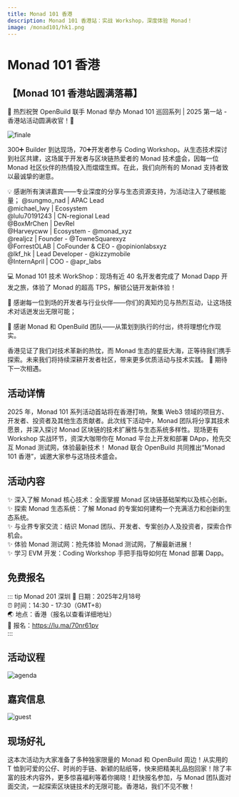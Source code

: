 ```yaml
---
title: Monad 101 香港
description: Monad 101 香港站：实战 Workshop，深度体验 Monad！
image: /monad101/hk1.png
---
```


# Monad 101 香港

## 【Monad 101 香港站圆满落幕】

💜 热烈祝贺 OpenBuild 联手 Monad 举办 Monad 101 巡回系列 | 2025 第一站 - 香港站活动圆满收官！💜

![finale](/monad101/hk3.png)

300➕ Builder 到达现场，70➕开发者参与 Coding Workshop。从生态技术探讨到社区共建，这场属于开发者与区块链热爱者的 Monad 技术盛会，因每一位 Monad 社区伙伴的热情投入而熠熠生辉。在此，我们向所有的 Monad 支持者致以最诚挚的谢意。

💡 感谢所有演讲嘉宾——专业深度的分享与生态资源支持，为活动注入了硬核能量；
@sungmo_nad | APAC Lead  
@michael_lwy | Ecosystem  
@lulu70191243 | CN-regional Lead  
@BoxMrChen | DevRel  
@Harveycww | Ecosystem - @monad_xyz  
@realjcz | Founder - @TowneSquarexyz  
@ForrestOLAB | CoFounder & CEO - @opinionlabsxyz  
@lkf_hk | Lead Developer - @kizzymobile  
@InternApril | COO - @apr_labs  


💻 Monad 101 技术 WorkShop：现场有近 40 名开发者完成了 Monad Dapp 开发之旅，体验了 Monad 的超高 TPS，解锁公链开发新体验！

🙌 感谢每一位到场的开发者与行业伙伴——你们的真知灼见与热烈互动，让这场技术对话迸发出无限可能；

👥 感谢 Monad 和 OpenBuild 团队——从策划到执行的付出，终将理想化作现实。

香港见证了我们对技术革新的热忱，而 Monad 生态的星辰大海，正等待我们携手探索。未来我们将持续深耕开发者社区，带来更多优质活动与技术实践。
💜 期待下一次相遇。

## 活动详情

2025 年，Monad 101 系列活动首站将在香港打响，聚集 Web3 领域的项目方、开发者、投资者及其他生态贡献者。此次线下活动中，Monad 团队将分享其技术愿景，并深入探讨 Monad 区块链的技术扩展性与生态系统多样性。现场更有 Workshop 实战环节，资深大咖带你在 Monad 平台上开发和部署 DApp，抢先交互 Monad 测试网，体验最新技术！ Monad 联合 OpenBuild 共同推出“Monad 101 香港”，诚邀大家参与这场技术盛会。


## 活动内容

✨ 深入了解 Monad 核心技术：全面掌握 Monad 区块链基础架构以及核心创新。  
✨ 探索 Monad 生态系统：了解 Monad 的专案如何建构一个充满活力和创新的生态系统。  
✨ 与业界专家交流：结识 Monad 团队、开发者、专案创办人及投资者，探索合作机会。  
✨ 体验 Monad 测试网：抢先体验 Monad 测试网，了解最新进展！  
✨ 学习 EVM 开发：Coding Workshop 手把手指导如何在 Monad 部署 Dapp。  


## 免费报名
::: tip Monad 201 深圳
 📅 日期：2025年2月18号  
⏰ 时间：14:30 - 17:30（GMT+8）  
🌏 地点：香港（报名以查看详细地址）  
🔗 报名：https://lu.ma/70nr61pv  
:::


## 活动议程 

![agenda](/monad101/hk1.png)


## 嘉宾信息 

![guest](/monad101/hk2.png)


## 现场好礼

这本次活动为大家准备了多种独家限量的 Monad 和 OpenBuild 周边！从实用的 T 恤到可爱的公仔、时尚的手链、新颖的贴纸等，快来把精美礼品抱回家！除了丰富的技术内容外，更多惊喜福利等着你揭晓！赶快报名参加，与 Monad 团队面对面交流，一起探索区块链技术的无限可能。香港站，我们不见不散！




